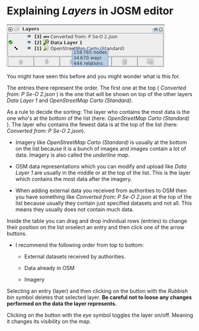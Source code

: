 # Explaining _Layers_ in JOSM editor

![](josm-editor-layers/out.png)

You might have seen this before and you might wonder what is this for.

The entries there represent the order. The first one at the top ( _Converted from: P Se-O 2.json_ ) is the one that will be shown on top of the other layers _Data Layer 1_ and _OpenStreetMap Carto (Standard)_.

As a rule to decide the sorting: The layer who contains the most data is the one who's at the bottom of the list (here: _OpenStreetMap Carto (Standard)_ ). The layer who contains the fewest data is at the top of the list (here: _Converted from: P Se-O 2.json_).

- Imagery like *OpenStreetMap Carto (Standard)* is usually at the bottom on the list because it is a bunch of images and images contain a lot of data. Imagery is also called the _underline map_.

- OSM data representations which you can modify and upload like _Data Layer 1_ are usually in the middle or at the top of the list. This is the layer which contains the most data after the imagery.

- When adding external data you received from authorities to OSM then you have something like *Converted from: P Se-O 2.json* at the top of the list because usually they contain just specified datasets and not all. This means they usually does not contain much data.

Inside the table you can drag and drop individual rows (entries) to change their position on the list orselect an entry and then click one of the arrow buttons.

- I recommend the following order from top to bottom:
  
  - External datasets received by authorities.
  
  - Data already in OSM
  
  - Imagery

Selecting an entry (layer) and then clicking on the button with the _Rubbish bin_ symbol deletes that selected layer. **Be careful not to loose any changes performed on the data the layer represents.**

Clicking on the button with the _eye_ symbol toggles the layer on/off. Meaning it changes its visibility on the map.



